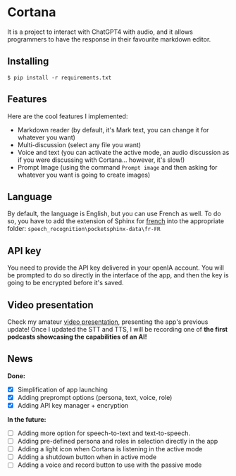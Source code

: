 # Cortana

 It is a project to interact with ChatGPT4 with audio, and it allows programmers to have the response in their favourite markdown editor.

## Installing

```
$ pip install -r requirements.txt
```

## Features

Here are the cool features I implemented:

- Markdown reader (by default, it's Mark text, you can change it for whatever you want)
- Multi-discussion (select any file you want)
- Voice and text (you can activate the active mode, an audio discussion as if you were discussing with Cortana... however, it's slow!)
- Prompt Image (using the command `Prompt image` and then asking for whatever you want is going to create images)

## Language

By default, the language is English, but you can use French as well. To do so, you have to add the extension of Sphinx for [french](https://github.com/Uberi/speech_recognition/blob/master/reference/pocketsphinx.rst) into the appropriate folder: `speech_recognition\pocketsphinx-data\fr-FR`

## API key

You need to provide the API key delivered in your openIA account. You will be prompted to do so directly in the interface of the app, and then the key is going to be encrypted before it's saved.

## Video presentation

Check my amateur [video presentation](https://youtu.be/IIm2TONVlyU), presenting the app's previous update!
Once I updated the STT and TTS, I will be recording one of **the first podcasts showcasing the capabilities of an AI!**

## News

**Done:**

- [x] Simplification of app launching
- [x] Adding preprompt options (persona, text, voice, role)
- [x] Adding API key manager + encryption

**In the future:**

- [ ] Adding more option for speech-to-text and text-to-speech.
- [ ] Adding pre-defined persona and roles in selection directly in the app
- [ ] Adding a light icon when Cortana is listening in the active mode
- [ ] Adding a shutdown button when in active mode
- [ ] Adding a voice and record button to use with the passive mode
